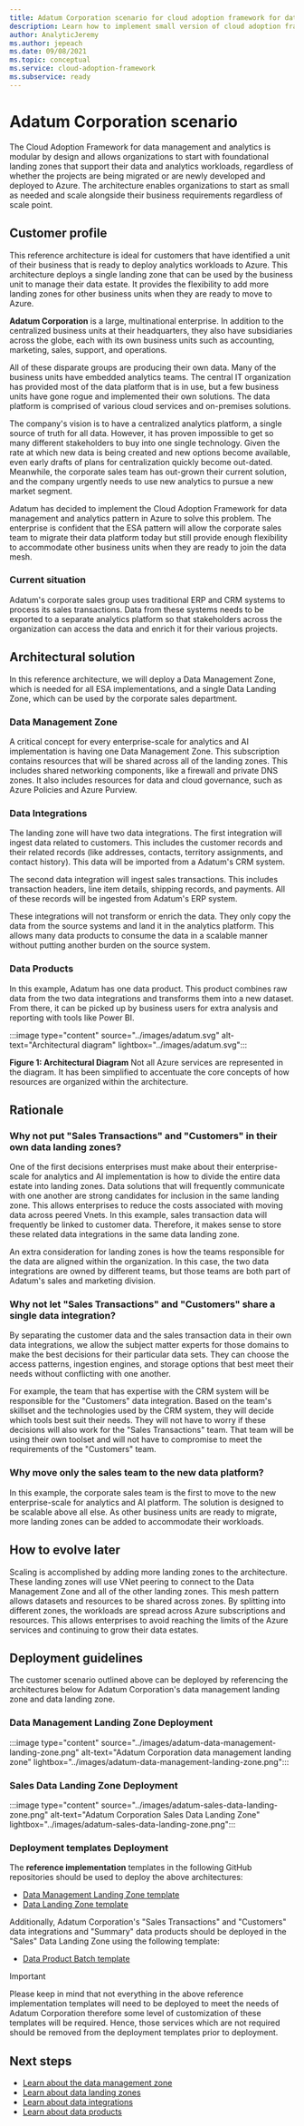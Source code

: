 ```yaml
---
title: Adatum Corporation scenario for cloud adoption framework for data management and analytics
description: Learn how to implement small version of cloud adoption framework for data management and analytics
author: AnalyticJeremy
ms.author: jepeach
ms.date: 09/08/2021
ms.topic: conceptual
ms.service: cloud-adoption-framework
ms.subservice: ready
---
```


# Adatum Corporation scenario

The Cloud Adoption Framework for data management and analytics is modular by design and allows organizations to start with foundational landing zones that support their data and analytics workloads, regardless of whether the projects are being migrated or are newly developed and deployed to Azure. The architecture enables organizations to start as small as needed and scale alongside their business requirements regardless of scale point.

## Customer profile

This reference architecture is ideal for customers that have identified a unit of their business that is ready to deploy analytics workloads to Azure.  This architecture deploys a single landing zone that can be used by the business unit to manage their data estate.  It provides the flexibility to add more landing zones for other business units when they are ready to move to Azure.

**Adatum Corporation** is a large, multinational enterprise. In addition to the centralized business units at their headquarters, they also have subsidiaries across the globe, each with its own business units such as accounting, marketing, sales, support, and operations.

All of these disparate groups are producing their own data.  Many of the business units have embedded analytics teams. The central IT organization has provided most of the data platform that is in use, but a few business units have gone rogue and implemented their own solutions.  The data platform is comprised of various cloud services and on-premises solutions.

The company's vision is to have a centralized analytics platform, a single source of truth for all data. However, it has proven impossible to get so many different stakeholders to buy into one single technology. Given the rate at which new data is being created and new options become available, even early drafts of plans for centralization quickly become out-dated. Meanwhile, the corporate sales team has out-grown their current solution, and the company urgently needs to use new analytics to pursue a new market segment.

Adatum has decided to implement the Cloud Adoption Framework for data management and analytics pattern in Azure to solve this problem.  The enterprise is confident that the ESA pattern will allow the corporate sales team to migrate their data platform today but still provide enough flexibility to accommodate other business units when they are ready to join the data mesh.

### Current situation

Adatum's corporate sales group uses traditional ERP and CRM systems to process its sales transactions.  Data from these systems needs to be exported to a separate analytics platform so that stakeholders across the organization can access the data and enrich it for their various projects.

## Architectural solution

In this reference architecture, we will deploy a Data Management Zone, which is needed for all ESA implementations, and a single Data Landing Zone, which can be used by the corporate sales department.

### Data Management Zone

A critical concept for every enterprise-scale for analytics and AI implementation is having one Data Management Zone. This subscription contains resources that will be shared across all of the landing zones. This includes shared networking components, like a firewall and private DNS zones.  It also includes resources for data and cloud governance, such as Azure Policies and Azure Purview.

### Data Integrations

The landing zone will have two data integrations.  The first integration will ingest data related to customers.  This includes the customer records and their related records (like addresses, contacts, territory assignments, and contact history). This data will be imported from a Adatum's CRM system.

The second data integration will ingest sales transactions. This includes transaction headers, line item details, shipping records, and payments.  All of these records will be ingested from Adatum's ERP system.

These integrations will not transform or enrich the data.  They only copy the data from the source systems and land it in the analytics platform.  This allows many data products to consume the data in a scalable manner without putting another burden on the source system.

### Data Products

In this example, Adatum has one data product.  This product combines raw data from the two data integrations and transforms them into a new dataset. From there, it can be picked up by business users for extra analysis and reporting with tools like Power BI.

:::image type="content" source="../images/adatum.svg" alt-text="Architectural diagram" lightbox="../images/adatum.svg":::

**Figure 1: Architectural Diagram**  Not all Azure services are represented in the diagram.  It has been simplified to accentuate the core concepts of how resources are organized within the architecture.

## Rationale

### Why not put "Sales Transactions" and "Customers" in their own data landing zones?

One of the first decisions enterprises must make about their enterprise-scale for analytics and AI implementation is how to divide the entire data estate into landing zones.  Data solutions that will frequently communicate with one another are strong candidates for inclusion in the same landing zone.  This allows enterprises to reduce the costs associated with moving data across peered Vnets.  In this example, sales transaction data will frequently be linked to customer data.  Therefore, it makes sense to store these related data integrations in the same data landing zone.

An extra consideration for landing zones is how the teams responsible for the data are aligned within the organization.  In this case, the two data integrations are owned by different teams, but those teams are both part of Adatum's sales and marketing division.

### Why not let "Sales Transactions" and "Customers" share a single data integration?

By separating the customer data and the sales transaction data in their own data integrations, we allow the subject matter experts for those domains to make the best decisions for their particular data sets.  They can choose the access patterns, ingestion engines, and storage options that best meet their needs without conflicting with one another.

For example, the team that has expertise with the CRM system will be responsible for the "Customers" data integration.  Based on the team's skillset and the technologies used by the CRM system, they will decide which tools best suit their needs.  They will not have to worry if these decisions will also work for the "Sales Transactions" team.  That team will be using their own toolset and will not have to compromise to meet the requirements of the "Customers" team.

### Why move only the sales team to the new data platform?

In this example, the corporate sales team is the first to move to the new enterprise-scale for analytics and AI platform.  The solution is designed to be scalable above all else.  As other business units are ready to migrate, more landing zones can be added to accommodate their workloads.

## How to evolve later

Scaling is accomplished by adding more landing zones to the architecture.  These landing zones will use VNet peering to connect to the Data Management Zone and all of the other landing zones.  This mesh pattern allows datasets and resources to be shared across zones.  By splitting into different zones, the workloads are spread across Azure subscriptions and resources.  This allows enterprises to avoid reaching the limits of the Azure services and continuing to grow their data estates.

## Deployment guidelines

The customer scenario outlined above can be deployed by referencing the architectures below for Adatum Corporation's data management landing zone and data landing zone.

### Data Management Landing Zone Deployment

:::image type="content" source="../images/adatum-data-management-landing-zone.png" alt-text="Adatum Corporation data management landing zone" lightbox="../images/adatum-data-management-landing-zone.png":::

### Sales Data Landing Zone Deployment

:::image type="content" source="../images/adatum-sales-data-landing-zone.png" alt-text="Adatum Corporation Sales Data Landing Zone" lightbox="../images/adatum-sales-data-landing-zone.png":::

### Deployment templates Deployment

The **reference implementation** templates in the following GitHub repositories should be used to deploy the above architectures:

- [Data Management Landing Zone template](https://github.com/Azure/data-management-zone)
- [Data Landing Zone template](https://github.com/Azure/data-landing-zone)

Additionally, Adatum Corporation's "Sales Transactions" and "Customers" data integrations and "Summary" data products should be deployed in the "Sales" Data Landing Zone using the following template:

- [Data Product Batch template](https://github.com/Azure/data-product-batch)

> [!IMPORTANT]
> Please keep in mind that not everything in the above reference implementation templates will need to be deployed to meet the needs of Adatum Corporation therefore some level of customization of these templates will be required. Hence, those services which are not required should be removed from the deployment templates prior to deployment.

## Next steps

- [Learn about the data management zone](/azure/cloud-adoption-framework/scenarios/data-management/architectures/data-management-landing-zone)
- [Learn about data landing zones](/azure/cloud-adoption-framework/scenarios/data-management/architectures/data-landing-zone)
- [Learn about data integrations](/azure/cloud-adoption-framework/scenarios/data-management/architectures/data-landing-zone-data-integration)
- [Learn about data products](/azure/cloud-adoption-framework/scenarios/data-management/architectures/data-landing-zone-data-products)
